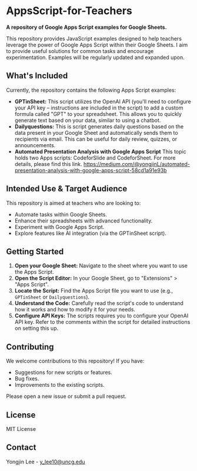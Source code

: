 # AppsScript-for-Teachers

**A repository of Google Apps Script examples for Google Sheets.**

This repository provides JavaScript examples designed to help teachers leverage the power of Google Apps Script within their Google Sheets.
I aim to provide useful solutions for common tasks and encourage experimentation.
Examples will be regularly updated and expanded upon.

## What's Included

Currently, the repository contains the following Apps Script examples:

*   **GPTinSheet:** 
    This script utilizes the OpenAI API (you'll need to configure your API key – instructions are included in the script) to add a custom formula called "GPT" to your spreadsheet. 
    This allows you to quickly generate text based on your data, similar to using a chatbot.
*   **Dailyquestions:**
    This is script generates daily questions based on the data present in your Google Sheet and automatically sends them to recipients via email.
    This can be useful for daily review, quizzes, or announcements.
*   **Automated Presentation Analysis with Google Apps Script**
    This topic holds two Apps scripts: CodeforSlide and CodeforSheet.
    For more details, please find this link. https://medium.com/@yongjinL/automated-presentation-analysis-with-google-apps-script-58cd1a91e93b

## Intended Use & Target Audience

This repository is aimed at teachers who are looking to:

*   Automate tasks within Google Sheets.
*   Enhance their spreadsheets with advanced functionality.
*   Experiment with Google Apps Script.
*   Explore features like AI integration (via the GPTinSheet script).

## Getting Started

1.  **Open your Google Sheet:**  Navigate to the sheet where you want to use the Apps Script.
2.  **Open the Script Editor:**  In your Google Sheet, go to "Extensions" > "Apps Script".
3.  **Locate the Script:**  Find the Apps Script file you want to use (e.g., `GPTinSheet` or `Dailyquestions`).
4.  **Understand the Code:**  Carefully read the script's code to understand how it works and how to modify it for your needs.
5.  **Configure API Keys:** The scripts requires you to configure your OpenAI API key. Refer to the comments within the script for detailed instructions on setting this up.

## Contributing

We welcome contributions to this repository!  If you have:

*   Suggestions for new scripts or features.
*   Bug fixes.
*   Improvements to the existing scripts.

Please open a new issue or submit a pull request.

## License

MIT License

## Contact

Yongjin Lee - y_lee10@uncg.edu

